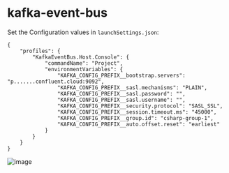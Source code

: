# kafka-event-bus

Set the Configuration values in `launchSettings.json`:
```
{
	"profiles": {
		"KafkaEventBus.Host.Console": {
			"commandName": "Project",
			"environmentVariables": {
				"KAFKA_CONFIG_PREFIX__bootstrap.servers": "p.......confluent.cloud:9092",
				"KAFKA_CONFIG_PREFIX__sasl.mechanisms": "PLAIN",
				"KAFKA_CONFIG_PREFIX__sasl.password": "",
				"KAFKA_CONFIG_PREFIX__sasl.username": "",
				"KAFKA_CONFIG_PREFIX__security.protocol": "SASL_SSL",
				"KAFKA_CONFIG_PREFIX__session.timeout.ms": "45000",
				"KAFKA_CONFIG_PREFIX__group.id": "csharp-group-1",
				"KAFKA_CONFIG_PREFIX__auto.offset.reset": "earliest"
			}
		}
	}
}
```

![image](https://github.com/user-attachments/assets/38c6e214-5d87-4137-b361-17ba5b57ecf4)
